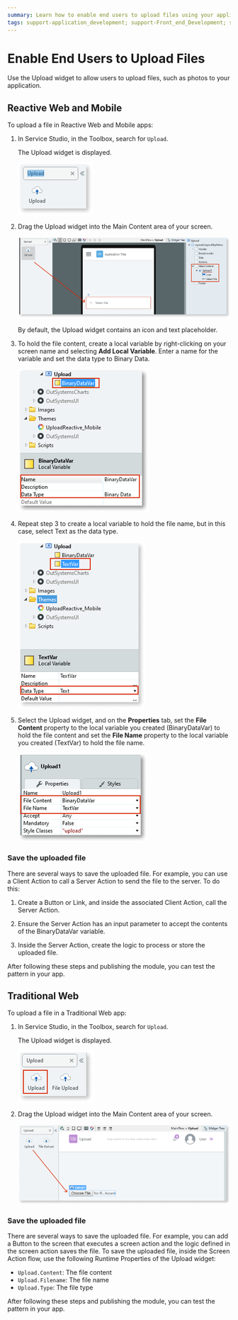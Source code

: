 ```yaml
---
summary: Learn how to enable end users to upload files using your application.
tags: support-application_development; support-Front_end_Development; support-Mobile_Apps; support-webapps
---
```


# Enable End Users to Upload Files

Use the Upload widget to allow users to upload files, such as photos to your application.

## Reactive Web and Mobile

To upload a file in Reactive Web and Mobile apps:

1. In Service Studio, in the Toolbox, search for `Upload`.

    The Upload widget is displayed.

    ![Upload widget](images/upload-1-ss.png)

1. Drag the Upload widget into the Main Content area of your screen.

    ![Drag widget onto screen](images/upload-2-ss.png)

    By default, the Upload widget contains an icon and text placeholder.

1. To hold the file content, create a local variable by right-clicking on your screen name and selecting **Add Local Variable**. Enter a name for the variable and set the data type to Binary Data.

    ![Add local variable](images/upload-3-ss.png)

1. Repeat step 3 to create a local variable to hold the file name, but in this case, select Text as the data type.

    ![Add local variable](images/upload-5-ss.png)

1. Select the Upload widget, and on the **Properties** tab, set the **File Content** property to the local variable you created (BinaryDataVar) to hold the file content and set the **File Name** property to the local variable you created (TextVar) to hold the file name.

    ![Set File Content and File Name variables](images/upload-4-ss.png)

### Save the uploaded file

There are several ways to save the uploaded file. For example,  you can use a Client Action to call a Server Action to send the file to the server. To do this:

1. Create a Button or Link, and inside the associated Client Action, call the Server Action.

1. Ensure the Server Action has an input parameter to accept the contents of the BinaryDataVar variable.

1. Inside the Server Action, create the logic to process or store the uploaded file.

After following these steps and publishing the module, you can test the pattern in your app.

## Traditional Web

To upload a file in a Traditional Web app:

1. In Service Studio, in the Toolbox, search for `Upload`.

    The Upload widget is displayed.

    ![Upload widget](images/uploadweb-1-ss.png)

1. Drag the Upload widget into the Main Content area of your screen.

    ![Drag widget onto screen](images/uploadweb-2-ss.png)

### Save the uploaded file

There are several ways to save the uploaded file. For example, you can add a Button to the screen that executes a screen action and the logic defined in the screen action saves the file. To save the uploaded file, inside the Screen Action flow, use the following Runtime Properties of the Upload widget:

* `Upload.Content`: The file content
* `Upload.Filename`: The file name
* `Upload.Type`: The file type

After following these steps and publishing the module, you can test the pattern in your app.
